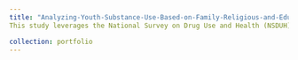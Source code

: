 ```yaml
---
title: "Analyzing-Youth-Substance-Use-Based-on-Family-Religious-and-Education-background"
This study leverages the National Survey on Drug Use and Health (NSDUH) to forecast youth substance consumption and the initial age of substance exposure using decision trees and ensemble models. Focusing on predictors like family engagement, educational influences, religious beliefs, and involvement in developmental group activities, this research underscores how early life experiences shape attitudes towards substance use. By integrating behavioral and environmental variables, our main aim through this study is to predict the type of substance that may be used or whether the substance would be used or not, and the age at which initial use occurs. The findings advocate for the critical role of familial and community support in mitigating risky behaviors, providing insights for targeted preventative strategies.

collection: portfolio
---
```





